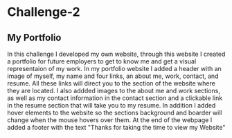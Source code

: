 # Challenge-2
## My Portfolio

In this challenge I developed my own website, through this website I created a portfolio for future employers to get to know me and get a visual representaion of my work. In my portfolio website I added a header with an image of myself, my name and four links, an about me, work, contact, and resume. All these links will direct you to the section of the website where they are located. I also addded images to the about me and work sections, as well as my contact information in the contact section and a clickable link in the resume section that will take you to my resume. In addition I added hover elements to the website so the sections background and boarder will change when the mouse hovers over them. At the end of the webpage I added a footer with the text "Thanks for taking the time to view my Website"